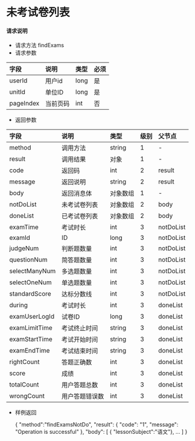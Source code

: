 # 未考试卷列表

#### **请求说明**

* 请求方法 findExams
* 请求参数

| 字段 | 说明 | 类型 | 必须 |
| :--- | :--- | :--- | :--- |
| userId| 用户id | long | 是 |
| unitId| 单位ID | long | 是 |
| pageIndex| 当前页码 | int | 否 |

* 返回参数

| 字段 | 说明 | 类型 | 级别 | 父节点 |
| :--- | :--- | :--- | :--- | :--- |
| method| 调用方法 | string | 1 | - |
| result | 调用结果 | 对象 | 1 | - |
| code | 返回码| int | 2 | result |
| message| 返回说明 | string | 2 | result |
| body | 返回消息体 | 对象数组 | 1 | - |
| notDoList| 未考试卷列表 | 对象数组 | 2 | body |
| doneList | 已考试卷列表 | 对象数组 | 2 | body |
| examTime| 考试时长| int| 3 | notDoList|
| examId | ID | long | 3 | notDoList|
| judgeNum| 判断题数量 | int | 3 | notDoList|
| questionNum | 简答题数量 | int | 3 | notDoList|
| selectManyNum | 多选题数量 | int | 3 | notDoList|
| selectOneNum | 单选题数量 | int | 3 | notDoList|
| standardScore | 达标分数线 | int | 3 | notDoList|
| during| 考试时长| int | 3 | doneList|
| examUserLogId| 试卷ID | long | 3 | doneList|
| examLimitTime| 考试终止时间 | string | 3 | doneList|
| examStartTime| 考试开始时间 | string | 3 | doneList|
| examEndTime| 考试结束时间 | string | 3 | doneList|
| rightCount| 答题正确数| int | 3 | doneList|
| score| 成绩 | int | 3 | doneList|
| totalCount| 用户答题总数 | int| 3 | doneList|
| wrongCount| 用户答题错误数 | int | 3 | doneList|

* 样例返回


    {
    "method":"findExamsNotDo",
        "result":
        {
        "code": "1",
        "message": "Operation is successful"
        },
    "body":
        [
           { "lessonSubject":"语文"},
            ...
        ] 
    }


